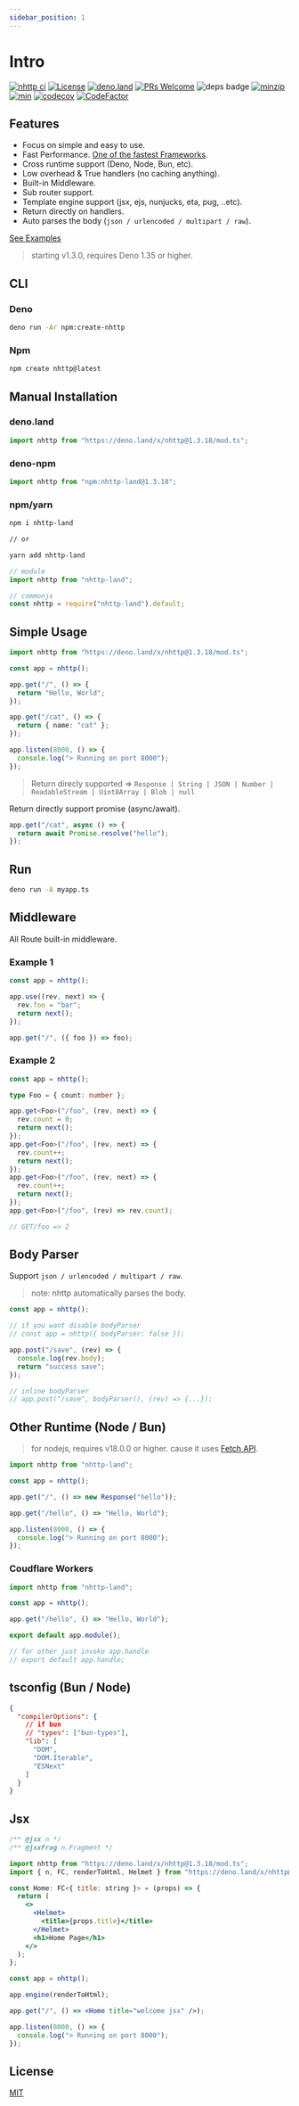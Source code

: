 ```yaml
---
sidebar_position: 1
---
```


# Intro

[![nhttp ci](https://github.com/nhttp/nhttp/workflows/ci/badge.svg)](https://github.com/nhttp/nhttp)
[![License](https://img.shields.io/:license-mit-blue.svg)](http://badges.mit-license.org)
[![deno.land](https://img.shields.io/endpoint?url=https%3A%2F%2Fdeno-visualizer.danopia.net%2Fshields%2Flatest-version%2Fx%2Fnhttp@1.3.18%2Fmod.ts)](https://deno.land/x/nhttp)
[![PRs Welcome](https://img.shields.io/badge/PRs-welcome-blue.svg)](http://makeapullrequest.com)
![deps badge](https://img.shields.io/endpoint?url=https%3A%2F%2Fdeno-visualizer.danopia.net%2Fshields%2Fdep-count%2Fhttps%2Fdeno.land%2Fx%2Fnhttp%2Fmod.ts)
[![minzip](https://img.shields.io/bundlephobia/minzip/nhttp-land)](https://deno.land/x/nhttp)
[![min](https://img.shields.io/bundlephobia/min/nhttp-land)](https://deno.land/x/nhttp)
[![codecov](https://codecov.io/gh/nhttp/nhttp/branch/master/graph/badge.svg?token=SJ2NZQ0ZJG)](https://codecov.io/gh/nhttp/nhttp)
[![CodeFactor](https://www.codefactor.io/repository/github/nhttp/nhttp/badge/master)](https://www.codefactor.io/repository/github/nhttp/nhttp/overview/master)

## Features

- Focus on simple and easy to use.
- Fast Performance.
  [One of the fastest Frameworks](https://github.com/denosaurs/bench#hello-bench).
- Cross runtime support (Deno, Node, Bun, etc).
- Low overhead & True handlers (no caching anything).
- Built-in Middleware.
- Sub router support.
- Template engine support (jsx, ejs, nunjucks, eta, pug, ..etc).
- Return directly on handlers.
- Auto parses the body (`json / urlencoded / multipart / raw`).

[See Examples](https://github.com/nhttp/nhttp/tree/master/examples)

> starting v1.3.0, requires Deno 1.35 or higher.

## CLI

### Deno

```bash
deno run -Ar npm:create-nhttp
```

### Npm

```bash
npm create nhttp@latest
```

## Manual Installation

### deno.land

```ts
import nhttp from "https://deno.land/x/nhttp@1.3.18/mod.ts";
```

### deno-npm

```ts
import nhttp from "npm:nhttp-land@1.3.18";
```

### npm/yarn

```bash
npm i nhttp-land

// or

yarn add nhttp-land
```

```ts
// module
import nhttp from "nhttp-land";

// commonjs
const nhttp = require("nhttp-land").default;
```

## Simple Usage

```ts
import nhttp from "https://deno.land/x/nhttp@1.3.18/mod.ts";

const app = nhttp();

app.get("/", () => {
  return "Hello, World";
});

app.get("/cat", () => {
  return { name: "cat" };
});

app.listen(8000, () => {
  console.log("> Running on port 8000");
});
```

> Return direcly supported =>
> `Response | String | JSON | Number | ReadableStream | Uint8Array | Blob | null`

Return directly support promise (async/await).

```ts
app.get("/cat", async () => {
  return await Promise.resolve("hello");
});
```

## Run

```bash
deno run -A myapp.ts
```

## Middleware
All Route built-in middleware.

### Example 1
```ts
const app = nhttp();

app.use((rev, next) => {
  rev.foo = "bar";
  return next();
});

app.get("/", ({ foo }) => foo);
```

### Example 2
```ts
const app = nhttp();

type Foo = { count: number };

app.get<Foo>("/foo", (rev, next) => {
  rev.count = 0;
  return next();
});
app.get<Foo>("/foo", (rev, next) => {
  rev.count++;
  return next();
});
app.get<Foo>("/foo", (rev, next) => {
  rev.count++;
  return next();
});
app.get<Foo>("/foo", (rev) => rev.count);

// GET/foo => 2
```

## Body Parser

Support `json / urlencoded / multipart / raw`.

> note: nhttp automatically parses the body.

```ts
const app = nhttp();

// if you want disable bodyParser
// const app = nhttp({ bodyParser: false });

app.post("/save", (rev) => {
  console.log(rev.body);
  return "success save";
});

// inline bodyParser
// app.post("/save", bodyParser(), (rev) => {...});
```

## Other Runtime (Node / Bun)

> for nodejs, requires v18.0.0 or higher. cause it uses
> [Fetch API](https://developer.mozilla.org/en-US/docs/Web/API/Fetch_API/Using_Fetch).

```ts
import nhttp from "nhttp-land";

const app = nhttp();

app.get("/", () => new Response("hello"));

app.get("/hello", () => "Hello, World");

app.listen(8000, () => {
  console.log("> Running on port 8000");
});
```

### Coudflare Workers

```ts
import nhttp from "nhttp-land";

const app = nhttp();

app.get("/hello", () => "Hello, World");

export default app.module();

// for other just invoke app.handle
// export default app.handle;
```

## tsconfig (Bun / Node)

```json
{
  "compilerOptions": {
    // if bun
    // "types": ["bun-types"],
    "lib": [
      "DOM",
      "DOM.Iterable",
      "ESNext"
    ]
  }
}
```

## Jsx

```jsx
/** @jsx n */
/** @jsxFrag n.Fragment */

import nhttp from "https://deno.land/x/nhttp@1.3.18/mod.ts";
import { n, FC, renderToHtml, Helmet } from "https://deno.land/x/nhttp@1.3.18/lib/jsx.ts";

const Home: FC<{ title: string }> = (props) => {
  return (
    <>
      <Helmet>
        <title>{props.title}</title>
      </Helmet>
      <h1>Home Page</h1>
    </>
  );
};

const app = nhttp();

app.engine(renderToHtml);

app.get("/", () => <Home title="welcome jsx" />);

app.listen(8000, () => {
  console.log("> Running on port 8000");
});
```

## License

[MIT](https://github.com/nhttp/nhttp/blob/master/LICENSE)
